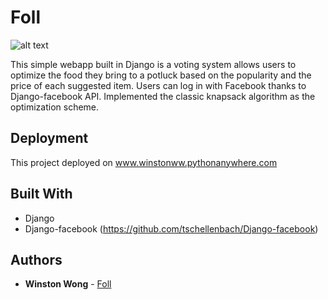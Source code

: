 # Foll

![alt text](http://individual.utoronto.ca/winston_wong/img/foll_interface.png)

This simple webapp built in Django is a voting system allows users to optimize the food they bring to a potluck based on the popularity and the price of each suggested item. 
Users can log in with Facebook thanks to Django-facebook API. Implemented the classic knapsack algorithm as the optimization scheme.

## Deployment

This project deployed on www.winstonww.pythonanywhere.com

## Built With

* Django
* Django-facebook (https://github.com/tschellenbach/Django-facebook)

## Authors

* **Winston Wong**  - [Foll](https://github.com/winstonww)


